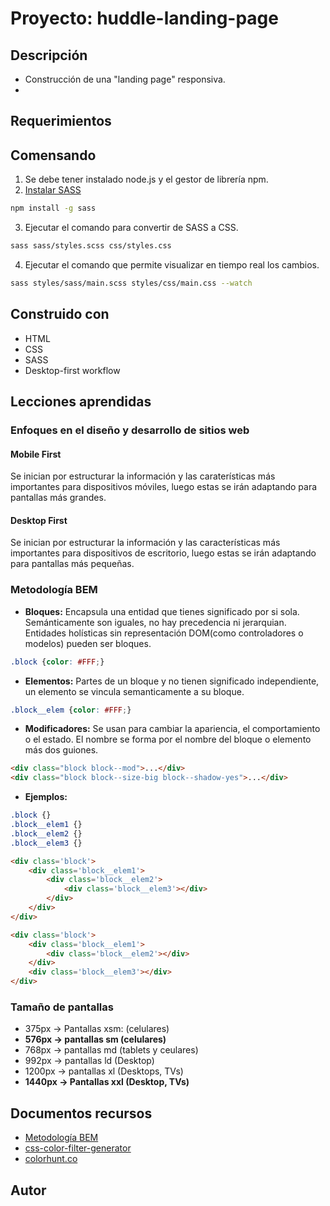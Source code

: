 # Proyecto: huddle-landing-page

## Descripción
- Construcción de una "landing page" responsiva.
-


## Requerimientos


## Comensando   
1. Se debe tener instalado node.js y el gestor de librería npm.
2. [Instalar SASS](https://sass-lang.com/install/)
```bash
npm install -g sass
```                         
3. Ejecutar el comando para convertir de SASS a CSS.
```bash                     
sass sass/styles.scss css/styles.css
```                          
4. Ejecutar el comando que permite visualizar en tiempo real los cambios.
```bash                      
sass styles/sass/main.scss styles/css/main.css --watch
```
## Construido con
* HTML
* CSS
* SASS
* Desktop-first workflow

## Lecciones aprendidas
### Enfoques en el diseño y desarrollo de sitios web
#### Mobile First
Se inician por estructurar la información y las caraterísticas más importantes para dispositivos móviles, luego estas se irán adaptando para pantallas más grandes.
#### Desktop First
Se inician por estructurar la información y las características más importantes para dispositivos de escritorio, luego estas se irán adaptando para pantallas más pequeñas.

### Metodología BEM
* **Bloques:** Encapsula una entidad que tienes significado por si sola. Semánticamente son iguales, no hay precedencia ni jerarquian. Entidades holísticas sin representación DOM(como controladores o modelos) pueden ser bloques.
```scss
.block {color: #FFF;}
```
* **Elementos:** Partes de un bloque y no tienen significado independiente, un elemento se vincula semanticamente a su bloque.
```scss
.block__elem {color: #FFF;}
```
* **Modificadores:** Se usan para cambiar la apariencia, el comportamiento o el estado. El nombre se forma por el nombre del bloque o elemento más dos guiones.
```html
<div class="block block--mod">...</div>
<div class="block block--size-big block--shadow-yes">...</div>
```
* **Ejemplos:**
```css
.block {}
.block__elem1 {}
.block__elem2 {}
.block__elem3 {}
```
```html
<div class='block'>
    <div class='block__elem1'>
        <div class='block__elem2'>
            <div class='block__elem3'></div>
        </div>
    </div>
</div>
```
```html
<div class='block'>
    <div class='block__elem1'>
        <div class='block__elem2'></div>
    </div>
    <div class='block__elem3'></div>
</div>
```

### Tamaño de pantallas
* 375px -> Pantallas xsm: (celulares)
* **576px -> pantallas sm (celulares)**
* 768px -> pantallas md (tablets y ceulares)
* 992px -> pantallas ld (Desktop)
* 1200px -> pantallas xl (Desktops, TVs)
* **1440px -> Pantallas xxl (Desktop, TVs)**

## Documentos recursos
* [Metodología BEM](https://getbem.com/)
* [css-color-filter-generator](https://angel-rs.github.io/css-color-filter-generator/)
* [colorhunt.co](https://colorhunt.co/)


## Autor